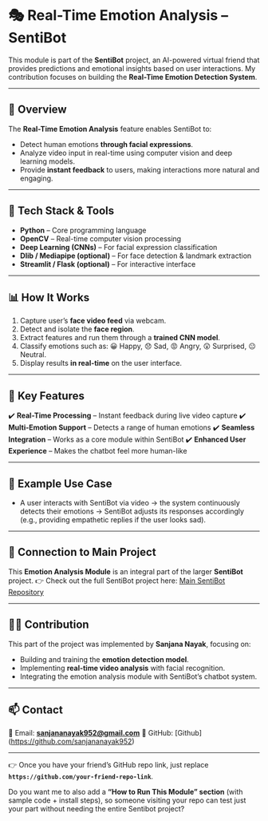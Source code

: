 

# 🎭 Real-Time Emotion Analysis – SentiBot

This module is part of the **SentiBot** project, an AI-powered virtual friend that provides predictions and emotional insights based on user interactions. My contribution focuses on building the **Real-Time Emotion Detection System**.

---

## 🚀 Overview

The **Real-Time Emotion Analysis** feature enables SentiBot to:

* Detect human emotions **through facial expressions**.
* Analyze video input in real-time using computer vision and deep learning models.
* Provide **instant feedback** to users, making interactions more natural and engaging.

---

## 🔧 Tech Stack & Tools

* **Python** – Core programming language
* **OpenCV** – Real-time computer vision processing
* **Deep Learning (CNNs)** – For facial expression classification
* **Dlib / Mediapipe (optional)** – For face detection & landmark extraction
* **Streamlit / Flask (optional)** – For interactive interface

---

## 📊 How It Works

1. Capture user’s **face video feed** via webcam.
2. Detect and isolate the **face region**.
3. Extract features and run them through a **trained CNN model**.
4. Classify emotions such as: 😀 Happy, 😞 Sad, 😡 Angry, 😲 Surprised, 😐 Neutral.
5. Display results **in real-time** on the user interface.

---

## 🌟 Key Features

✔️ **Real-Time Processing** – Instant feedback during live video capture
✔️ **Multi-Emotion Support** – Detects a range of human emotions
✔️ **Seamless Integration** – Works as a core module within SentiBot
✔️ **Enhanced User Experience** – Makes the chatbot feel more human-like

---

## 📌 Example Use Case

* A user interacts with SentiBot via video → the system continuously detects their emotions → SentiBot adjusts its responses accordingly (e.g., providing empathetic replies if the user looks sad).

---

## 🔗 Connection to Main Project

This **Emotion Analysis Module** is an integral part of the larger **SentiBot** project.
👉 Check out the full SentiBot project here: [Main SentiBot Repository](https://github.com/sanjananayak952/Aditya-0009)

---

## 👩‍💻 Contribution

This part of the project was implemented by **Sanjana Nayak**, focusing on:

* Building and training the **emotion detection model**.
* Implementing **real-time video analysis** with facial recognition.
* Integrating the emotion analysis module with SentiBot’s chatbot system.

---

## 📫 Contact

💌 Email: **[sanjananayak952@gmail.com](mailto:sanjananayak952@gmail.com)**
🔗 GitHub: \[Github](https://github.com/sanjananayak952)

---

👉 Once you have your friend’s GitHub repo link, just replace **`https://github.com/your-friend-repo-link`**.

Do you want me to also add a **“How to Run This Module” section** (with sample code + install steps), so someone visiting your repo can test just your part without needing the entire Sentibot project?

